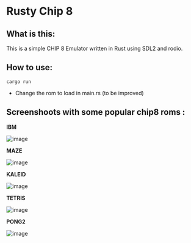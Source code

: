 Rusty Chip 8
============

What is this: 
-------------

This is a simple CHIP 8 Emulator written in Rust using SDL2 and rodio.

How to use: 
-----------

```cargo run```

* Change the rom to load in main.rs (to be improved)

Screenshoots with some popular chip8 roms :
-------------------------------------------

**IBM**

![image](https://user-images.githubusercontent.com/2546901/184558021-91afb0c5-84ac-4c4f-8698-66fa6479f759.png)

**MAZE**

![image](https://user-images.githubusercontent.com/2546901/184558097-36870fdf-4d28-469d-9345-c6854174f11f.png)

**KALEID**

![image](https://user-images.githubusercontent.com/2546901/184561197-2610ee2f-55c0-4bbd-9516-2113713f5bde.png)

**TETRIS**

![image](https://user-images.githubusercontent.com/2546901/184561265-4850cbe0-39a2-4fcf-a5f1-ce2c8ea707b6.png)

**PONG2**

![image](https://user-images.githubusercontent.com/2546901/184561316-f821b02b-086e-47f0-ba0f-3ac6e1be5540.png)
